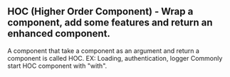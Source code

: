 ## HOC (Higher Order Component) - Wrap a component, add some features and return an enhanced component.

A component that take a component as an argument and return a component is called HOC.
EX: Loading, authentication, logger
Commonly start HOC component with "with".
